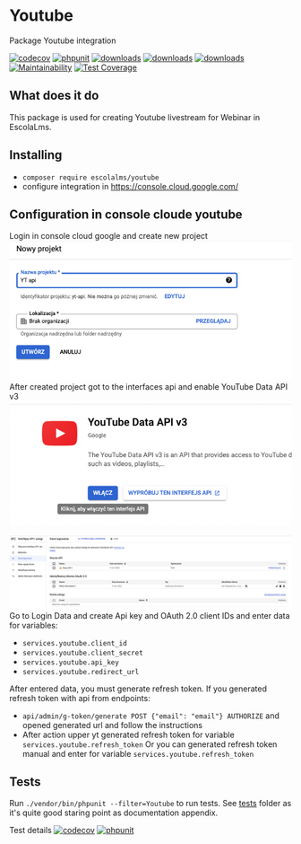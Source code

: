 # Youtube

Package Youtube integration 

[![codecov](https://codecov.io/gh/EscolaLMS/Youtube/branch/main/graph/badge.svg?token=NRAN4R8AGZ)](https://codecov.io/gh/EscolaLMS/Youtube)
[![phpunit](https://github.com/EscolaLMS/Youtube/actions/workflows/test.yml/badge.svg)](https://github.com/EscolaLMS/Youtube/actions/workflows/test.yml)
[![downloads](https://img.shields.io/packagist/dt/escolalms/youtube)](https://packagist.org/packages/escolalms/youtube)
[![downloads](https://img.shields.io/packagist/v/escolalms/youtube)](https://packagist.org/packages/escolalms/youtube)
[![downloads](https://img.shields.io/packagist/l/escolalms/youtube)](https://packagist.org/packages/escolalms/youtube)
[![Maintainability](https://api.codeclimate.com/v1/badges/0fe584397e06ef32618f/maintainability)](https://codeclimate.com/github/EscolaLMS/Youtube/maintainability)
[![Test Coverage](https://api.codeclimate.com/v1/badges/0fe584397e06ef32618f/test_coverage)](https://codeclimate.com/github/EscolaLMS/Youtube/test_coverage)

## What does it do

This package is used for creating Youtube livestream for Webinar in EscolaLms.

## Installing

- `composer require escolalms/youtube`
- configure integration in https://console.cloud.google.com/

## Configuration in console cloude youtube
Login in console cloud google and create new project
![Create new project in google console](https://raw.githubusercontent.com/EscolaLMS/Youtube/main/docs/create_new_project_in_google_console.png "Create new project in google console")
After created project got to the interfaces api and enable YouTube Data API v3
![Enable interface Youtube data api](https://raw.githubusercontent.com/EscolaLMS/Youtube/main/docs/enable_yt_data_api.png "Enable interface Youtube data api")

![Copy Login data from youtube api](https://raw.githubusercontent.com/EscolaLMS/Youtube/main/docs/login_data.png "Copy Login data from youtube api")
Go to Login Data and create Api key and OAuth 2.0 client IDs and enter data for variables: 
 - `services.youtube.client_id`
 - `services.youtube.client_secret`
 - `services.youtube.api_key`
 - `services.youtube.redirect_url`
 
After entered data, you must generate refresh token. 
If you generated refresh token with api from endpoints: 
  - `api/admin/g-token/generate POST {"email": "email"} AUTHORIZE` and opened generated url and follow the instructions
  - After action upper yt generated refresh token for variable `services.youtube.refresh_token`
Or you can generated refresh token manual and enter for variable `services.youtube.refresh_token`
  
## Tests

Run `./vendor/bin/phpunit --filter=Youtube` to run tests. See [tests](https://github.com/EscolaLMS/Youtube/tree/main/tests) folder as it's quite good staring point as documentation appendix.

Test details [![codecov](https://codecov.io/gh/EscolaLMS/Youtube/branch/main/graph/badge.svg?token=NRAN4R8AGZ)](https://codecov.io/gh/EscolaLMS/Youtube) [![phpunit](https://github.com/EscolaLMS/Youtube/actions/workflows/test.yml/badge.svg)](https://github.com/EscolaLMS/Youtube/actions/workflows/test.yml)
